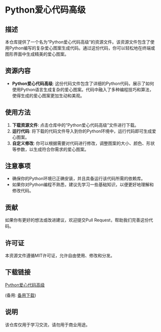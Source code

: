# Python爱心代码高级

## 描述

本仓库提供了一个名为“Python爱心代码高级”的资源文件。该资源文件包含了使用Python编写的复杂爱心图案生成代码。通过这份代码，你可以轻松地在终端或图形界面中生成精美的爱心图案。

## 资源内容

- **Python爱心代码高级**: 这份代码文件包含了详细的Python代码，展示了如何使用Python语言生成复杂的爱心图案。代码中融入了多种编程技巧和算法，使得生成的爱心图案更加生动和美观。

## 使用方法

1. **下载资源文件**: 点击仓库中的“Python爱心代码高级”文件进行下载。
2. **运行代码**: 将下载的代码文件导入到你的Python环境中，运行代码即可生成爱心图案。
3. **自定义修改**: 你可以根据需要对代码进行修改，调整图案的大小、颜色、形状等参数，以生成符合你需求的爱心图案。

## 注意事项

- 确保你的Python环境已正确安装，并且具备运行该代码所需的依赖库。
- 如果你对Python编程不熟悉，建议先学习一些基础知识，以便更好地理解和修改代码。

## 贡献

如果你有更好的想法或改进建议，欢迎提交Pull Request，帮助我们完善这份代码。

## 许可证

本资源文件遵循MIT许可证，允许自由使用、修改和分发。

## 下载链接
[Python爱心代码高级](https://pan.quark.cn/s/8861b19a6eb9) 

(备用: [备用下载](https://pan.baidu.com/s/1vxEQmXmc6gVbesHLCCFA0g?pwd=1234))

## 说明

该仓库仅用于学习交流，请勿用于商业用途。

